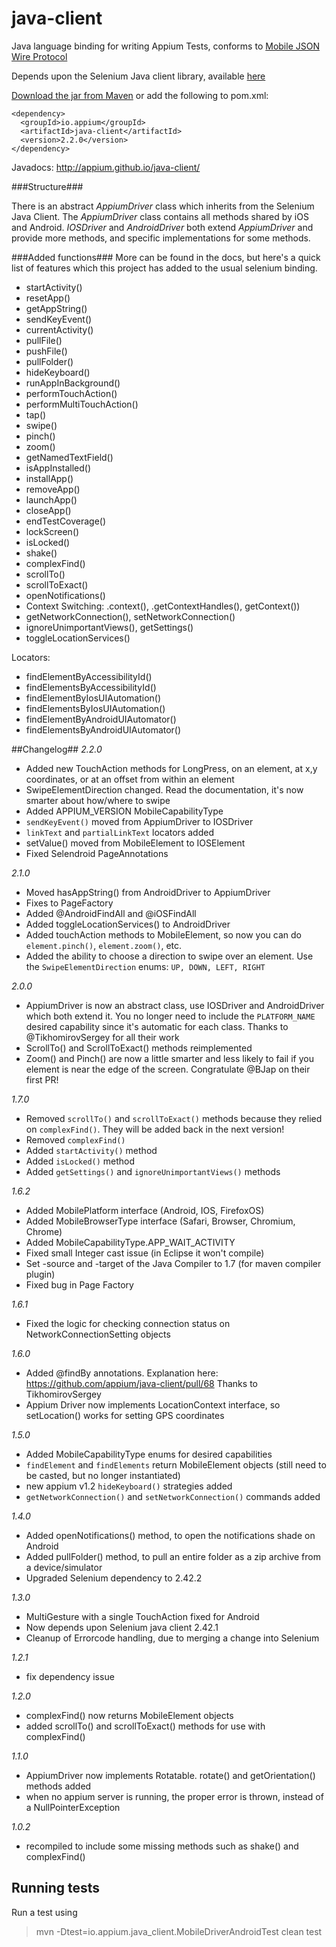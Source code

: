 java-client
===========

Java language binding for writing Appium Tests, conforms to [Mobile JSON Wire Protocol](https://code.google.com/p/selenium/source/browse/spec-draft.md?repo=mobile)

Depends upon the Selenium Java client library, available [here](http://docs.seleniumhq.org/download/)

[Download the jar from Maven](http://search.maven.org/#search%7Cgav%7C1%7Cg%3A%22io.appium%22%20AND%20a%3A%22java-client%22) or add the following to pom.xml:

```
<dependency>
  <groupId>io.appium</groupId>
  <artifactId>java-client</artifactId>
  <version>2.2.0</version>
</dependency>
```

Javadocs: http://appium.github.io/java-client/

###Structure###

There is an abstract _AppiumDriver_ class which inherits from the Selenium Java Client.
The _AppiumDriver_ class contains all methods shared by iOS and Android.
_IOSDriver_ and _AndroidDriver_ both extend _AppiumDriver_ and provide more methods, and specific implementations for some methods.

###Added functions###
More can be found in the docs, but here's a quick list of features which this project has added to the usual selenium binding.


- startActivity()
- resetApp()
- getAppString()
- sendKeyEvent()
- currentActivity()
- pullFile()
- pushFile()
- pullFolder()
- hideKeyboard()
- runAppInBackground()
- performTouchAction()
- performMultiTouchAction()
- tap()
- swipe()
- pinch()
- zoom()
- getNamedTextField()
- isAppInstalled()
- installApp()
- removeApp()
- launchApp()
- closeApp()
- endTestCoverage()
- lockScreen()
- isLocked()
- shake()
- complexFind()
- scrollTo()
- scrollToExact()
- openNotifications()
- Context Switching: .context(), .getContextHandles(), getContext())
- getNetworkConnection(), setNetworkConnection()
- ignoreUnimportantViews(), getSettings()
- toggleLocationServices()

Locators:
- findElementByAccessibilityId()
- findElementsByAccessibilityId()
- findElementByIosUIAutomation()
- findElementsByIosUIAutomation()
- findElementByAndroidUIAutomator()
- findElementsByAndroidUIAutomator()

##Changelog##
*2.2.0*
- Added new TouchAction methods for LongPress, on an element, at x,y coordinates, or at an offset from within an element
- SwipeElementDirection changed. Read the documentation, it's now smarter about how/where to swipe
- Added APPIUM_VERSION MobileCapabilityType
- `sendKeyEvent()` moved from AppiumDriver to IOSDriver
- `linkText` and `partialLinkText` locators added
- setValue() moved from MobileElement to IOSElement
- Fixed Selendroid PageAnnotations

*2.1.0*
- Moved hasAppString() from AndroidDriver to AppiumDriver
- Fixes to PageFactory
- Added @AndroidFindAll and @iOSFindAll
- Added toggleLocationServices() to AndroidDriver
- Added touchAction methods to MobileElement, so now you can do `element.pinch()`, `element.zoom()`, etc.
- Added the ability to choose a direction to swipe over an element. Use the `SwipeElementDirection` enums: `UP, DOWN, LEFT, RIGHT`

*2.0.0*
- AppiumDriver is now an abstract class, use IOSDriver and AndroidDriver which both extend it. You no longer need to include the `PLATFORM_NAME` desired capability since it's automatic for each class. Thanks to @TikhomirovSergey for all their work
- ScrollTo() and ScrollToExact() methods reimplemented
- Zoom() and Pinch() are now a little smarter and less likely to fail if you element is near the edge of the screen. Congratulate @BJap on their first PR!

*1.7.0*
- Removed `scrollTo()` and `scrollToExact()` methods because they relied on `complexFind()`. They will be added back in the next version!
- Removed `complexFind()`
- Added `startActivity()` method
- Added `isLocked()` method
- Added `getSettings()` and `ignoreUnimportantViews()` methods

*1.6.2*
- Added MobilePlatform interface (Android, IOS, FirefoxOS)
- Added MobileBrowserType interface (Safari, Browser, Chromium, Chrome)
- Added MobileCapabilityType.APP_WAIT_ACTIVITY
- Fixed small Integer cast issue (in Eclipse it won't compile)
- Set -source and -target of the Java Compiler to 1.7 (for maven compiler plugin)
- Fixed bug in Page Factory

*1.6.1*
- Fixed the logic for checking connection status on NetworkConnectionSetting objects

*1.6.0*
- Added @findBy annotations. Explanation here: https://github.com/appium/java-client/pull/68 Thanks to TikhomirovSergey
- Appium Driver now implements LocationContext interface, so setLocation() works for setting GPS coordinates

*1.5.0*
- Added MobileCapabilityType enums for desired capabilities
- `findElement` and `findElements` return MobileElement objects (still need to be casted, but no longer instantiated)
- new appium v1.2 `hideKeyboard()` strategies added
- `getNetworkConnection()` and `setNetworkConnection()` commands added

*1.4.0*
- Added openNotifications() method, to open the notifications shade on Android
- Added pullFolder() method, to pull an entire folder as a zip archive from a device/simulator
- Upgraded Selenium dependency to 2.42.2

*1.3.0*
- MultiGesture with a single TouchAction fixed for Android
- Now depends upon Selenium java client 2.42.1
- Cleanup of Errorcode handling, due to merging a change into Selenium

*1.2.1*
- fix dependency issue

*1.2.0*
- complexFind() now returns MobileElement objects
- added scrollTo() and scrollToExact() methods for use with complexFind()

*1.1.0*
- AppiumDriver now implements Rotatable. rotate() and getOrientation() methods added
- when no appium server is running, the proper error is thrown, instead of a NullPointerException

*1.0.2*
- recompiled to include some missing methods such as shake() and complexFind()

## Running tests

Run a test using

>  mvn -Dtest=io.appium.java_client.MobileDriverAndroidTest clean test
